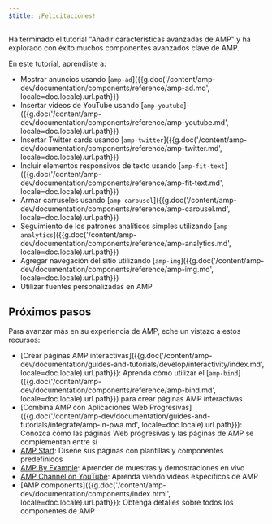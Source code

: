 ```yaml
---
$title: ¡Felicitaciones!
---
```


Ha terminado el tutorial "Añadir características avanzadas de AMP" y ha explorado con éxito muchos componentes avanzados clave de AMP.

En este tutorial, aprendiste a:

- Mostrar anuncios usando [`amp-ad`]({{g.doc('/content/amp-dev/documentation/components/reference/amp-ad.md', locale=doc.locale).url.path}})
- Insertar videos de YouTube usando [`amp-youtube`]({{g.doc('/content/amp-dev/documentation/components/reference/amp-youtube.md', locale=doc.locale).url.path}})
- Insertar Twitter cards usando [`amp-twitter`]({{g.doc('/content/amp-dev/documentation/components/reference/amp-twitter.md', locale=doc.locale).url.path}})
- Incluir elementos responsivos de texto usando [`amp-fit-text`]({{g.doc('/content/amp-dev/documentation/components/reference/amp-fit-text.md', locale=doc.locale).url.path}})
- Armar carruseles usando [`amp-carousel`]({{g.doc('/content/amp-dev/documentation/components/reference/amp-carousel.md', locale=doc.locale).url.path}})
- Seguimiento de los patrones analíticos simples utilizando [`amp-analytics`]({{g.doc('/content/amp-dev/documentation/components/reference/amp-analytics.md', locale=doc.locale).url.path}})
- Agregar navegación del sitio utilizando [`amp-img`]({{g.doc('/content/amp-dev/documentation/components/reference/amp-img.md', locale=doc.locale).url.path}})
- Utilizar fuentes personalizadas en AMP

## Próximos pasos

Para avanzar más en su experiencia de AMP, eche un vistazo a estos recursos:

- [Crear páginas AMP interactivas]({{g.doc('/content/amp-dev/documentation/guides-and-tutorials/develop/interactivity/index.md', locale=doc.locale).url.path}}): Aprenda cómo utilizar el [`amp-bind`]({{g.doc('/content/amp-dev/documentation/components/reference/amp-bind.md', locale=doc.locale).url.path}}) para crear páginas AMP interactivas
- [Combina AMP con Aplicaciones Web Progresivas]({{g.doc('/content/amp-dev/documentation/guides-and-tutorials/integrate/amp-in-pwa.md', locale=doc.locale).url.path}}): Conozca cómo las páginas Web progresivas y las páginas de AMP se complementan entre sí
- [AMP Start](https://www.ampstart.com/): Diseñe sus páginas con plantillas y componentes predefinidos
- [AMP By Example](https://ampbyexample.com/): Aprender de muestras y demostraciones en vivo
- [AMP Channel on YouTube](https://www.youtube.com/channel/UCXPBsjgKKG2HqsKBhWA4uQw): Aprenda viendo videos específicos de AMP
- [AMP components]({{g.doc('/content/amp-dev/documentation/components/index.html', locale=doc.locale).url.path}}): Obtenga detalles sobre todos los componentes de AMP
